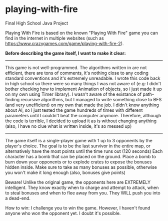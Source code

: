 # playing-with-fire
Final High School Java Project

Playing With Fire is based on the known "Playing With Fire" game you can find in the internet in multiple websites (such as https://www.crazygames.com/game/playing-with-fire-2).

**Before describing the game itself, I want to make it clear:**
***********************************************************
This game is not well-programmed. The algorithms written in are not efficient, there are tons of comments, it's nothing close to any coding standard conventions and it's extremely unreadable.
I wrote this code back in high school so there were so many things I was not aware of (e.g: I didn't bother checking how to implement Animation of objects, so i just made it up on my own using Timer library). 
I wasn't aware of the existance of path-finding recursive algorithms, but I managed to write something close to BFS (and very unefficient) on my own that made the job. 
I didn't know anything about AI, so I just tested the game hundreds of times with different parameters until I couldn't beat the computer anymore.
Therefore, although the code is terrible, I decided to upload it as is without changing anything (also, I have no clue what is written inside, it's so messed up)
***********************************************************

The game itself is a single-player game with 1 up to 3 opponents by the player's choice.
The goal is to be the last survivor in the entire map, or alternatively have the most points until the time runs out (120 seconds)
Each character has a bomb that can be placed on the ground.
Place a bomb to burn down your opponents or to explode crates to expose the bonuses hidden inside.
Make sure to take as many bonuses as possible, otherwise you won't make it long enough (also, bonuses give points)

Beware! Unlike the original game, the opponents here are EXTREMELY intelligent. They know exactly when to charge and attempt to attack, when to steal bonuses and when to flee away from you. They WILL push you into a dead-end.

How to win:
I challenge you to win the game. However, I haven't found anyone who won the opponent yet. I doubt it's possible.

